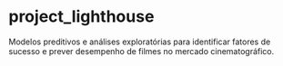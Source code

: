 # project_lighthouse
Modelos preditivos e análises exploratórias para identificar fatores de sucesso e prever desempenho de filmes no mercado cinematográfico.
